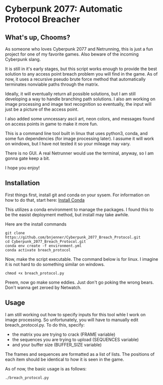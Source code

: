 # Cyberpunk 2077: Automatic Protocol Breacher

## What's up, Chooms?

As someone who loves Cyberpunk 2077 and Netrunning, this is just a fun project for one of my favorite games. Also beware of the incoming Cyberpunk slang. 

It is still in it's early stages, but this script works enough to provide the best solution to any access point breach problem you will find in the game. As of now, it uses a recursive pseudo brute force method that automatically terminates nonviable paths through the matrix. 

Ideally, it will eventually return all possible solutions, but I am still developing a way to handle branching path solutions. I also am working on image processing and image text recognition so eventually, the input will just be a picture of the access point. 

I also added some unncessary ascii art, neon colors, and messages found on access points in game to make it more fun. 

This is a command line tool built in linux that uses python3, conda, and some fun dependencies (for image processing later). I assume it will work on windows, but I have not tested it so your mileage may vary. 

There is no GUI. A real Netrunner would use the terminal, anyway, so I am gonna gate keep a bit.

I hope you enjoy!


## Installation

First things first, install git and conda on your sysem. For information on how to do that, start here: [Install Conda](https://conda.io/projects/conda/en/latest/user-guide/install/index.html)

This utilizes a conda environment to manage the packages. I found this to be the easist deployment method, but install may take awhile.

Here are the install commands

```
git clone https://github.com/bnjenner/Cyberpunk_2077_Breach_Protocol.git
cd Cyberpunk_2077_Breach_Protocol.git
conda env create -f environment.yml
conda activate breach_protocol
```

Now, make the script executable. The command below is for linux. I imagine it is not hard to do something similar on windows.

```
chmod +x breach_protocol.py
```

Preem, now go make some eddies. Just don't go poking the wrong bears. Don't wanna get zeroed by Netwatch.


## Usage

I am still working out how to specify inputs for this tool whle I work on image processing. So unfortunately, you will have to manually edit breach_protocol.py.
To do this, specify:
* the matrix you are trying to crack (FRAME variable)
* the sequences you are trying to upload (SEQUENCES variable)
* and your buffer size (BUFFER_SIZE variable)

The frames and sequences are formatted as a list of lists. The positions of each item should be identical to how it is seen in the game.

As of now, the basic usage is as follows:

```
./breach_protocol.py
```
